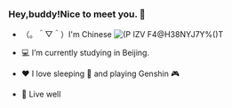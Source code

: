 ### Hey,buddy!Nice to meet you. 🤝

<!--
**zan0330/zan0330** is a ✨ _special_ ✨ repository because its `README.md` (this file) appears on your GitHub profile.

Here are some ideas to get you started:
-->
- （。＾▽＾）I'm Chinese ![(P IZV F4@H38NYJ7Y%()T](https://user-images.githubusercontent.com/116503486/224527430-4df074bb-21a9-4d61-98b1-c1aec0742b14.png)

- 💻 I’m currently studying in Beijing.
- ❤️ I love sleeping 🛌 and playing Genshin 🎮
- 💬 Live well
